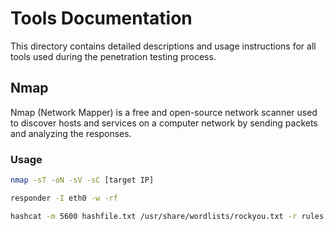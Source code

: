 # Tools Documentation

This directory contains detailed descriptions and usage instructions for all tools used during the penetration testing process.

## Nmap

Nmap (Network Mapper) is a free and open-source network scanner used to discover hosts and services on a computer network by sending packets and analyzing the responses.

### Usage

```bash
nmap -sT -oN -sV -sC [target IP]

responder -I eth0 -w -rf

hashcat -m 5600 hashfile.txt /usr/share/wordlists/rockyou.txt -r rules.txt -o hashfile.out

